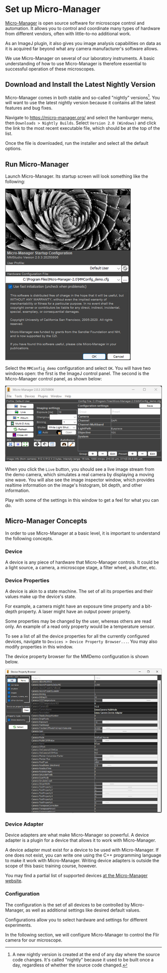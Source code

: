 # Set up Micro-Manager

[Micro-Manager](https://micro-manager.org/) is open source software for microscope control and automation. It allows you to control and coordinate many types of hardware from different vendors, often with little-to-no additional work.

As an ImageJ plugin, it also gives you image analysis capabilities on data as it is acquired far beyond what any camera manufacturer's software allows.

We use Micro-Manager on several of our laboratory instruments. A basic understanding of how to use Micro-Manager is therefore essential to successful operation of these microscopes.

## Download and Install the Latest Nightly Version

Micro-Manager comes in both stable and so-called "nightly" versions[^1]. You will want to use the latest nightly version because it contains all the latest features and bug fixes.

Navigate to <https://micro-manager.org/> and select the hamburger menu, then `Downloads > Nightly Builds`. Select `Version 2.0 (Windows)` and click the link to the most recent executable file, which should be at the top of the list.

Once the file is downloaded, run the installer and select all the default options.

## Run Micro-Manager

Launch Micro-Manager. Its startup screen will look something like the following:

![](./mm_startup_screen.png)

Select the `MMConfig_demo` configuration and select `OK`. You will have two windows open: the first is the ImageJ control panel. The second is the Micro-Manager control panel, as shown below:

![](./mm_control_panel.png)

When you click the `Live` button, you should see a live image stream from the demo camera, which simulates a real camera by displaying a moving sine wave. You will alse see the image inspector window, which provides realtime information on the image's histogram, bit depth, and other information.

Play with some of the settings in this window to get a feel for what you can do.

## Micro-Manager Concepts

In order to use Micro-Manager at a basic level, it is important to understand the following concepts.

### Device

A device is any piece of hardware that Micro-Manager controls. It could be a light source, a camera, a microscope stage, a filter wheel, a shutter, etc.

### Device Properties

A device is akin to a state machine. The set of all its properties and their values make up the device's state.

For example, a camera might have an exposure time property and a bit-depth property. A laser might have an output power property.

Some properties may be changed by the user, whereas others are read only. An example of a read only property would be a temperature sensor.

To see a list of all the device properties for all the currently configured devices, navigate to `Devices > Device Property Browser...`. You may also modify properties in this window.

The device property browser for the MMDemo configuration is shown below.

![](./mm_device_property_browser.png)

### Device Adapter

Device adapters are what make Micro-Manager so powerful. A device adapter is a plugin for a device that allows it to work with Micro-Manager.

A device adapter must exist for a device to be used with Micro-Manager. If one does not exist, you can write one using the C++ programming language to make it work with Micro-Manager. Writing device adapters is outside the scope of this basic training course, however.

You may find a partial list of supported devices [at the Micro-Manager website](https://micro-manager.org/Device_Support).

### Configuration

The configuration is the set of all devices to be controlled by Micro-Manager, as well as additional settings like desired default values.

Configurations allow you to select hardware and settings for different experiments.

In the following section, we will configure Micro-Manager to control the Flir camera for our microscope.






[^1]: A new nightly version is created at the end of any day where the source code changes. It's called "nightly" because it used to be built once a day, regardless of whether the source code changed.
